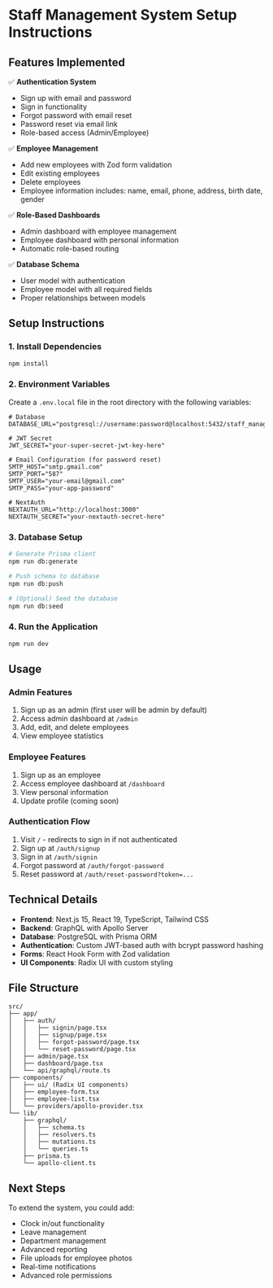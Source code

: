 # Staff Management System Setup Instructions

## Features Implemented

✅ **Authentication System**

- Sign up with email and password
- Sign in functionality
- Forgot password with email reset
- Password reset via email link
- Role-based access (Admin/Employee)

✅ **Employee Management**

- Add new employees with Zod form validation
- Edit existing employees
- Delete employees
- Employee information includes: name, email, phone, address, birth date, gender

✅ **Role-Based Dashboards**

- Admin dashboard with employee management
- Employee dashboard with personal information
- Automatic role-based routing

✅ **Database Schema**

- User model with authentication
- Employee model with all required fields
- Proper relationships between models

## Setup Instructions

### 1. Install Dependencies

```bash
npm install
```

### 2. Environment Variables

Create a `.env.local` file in the root directory with the following variables:

```env
# Database
DATABASE_URL="postgresql://username:password@localhost:5432/staff_management"

# JWT Secret
JWT_SECRET="your-super-secret-jwt-key-here"

# Email Configuration (for password reset)
SMTP_HOST="smtp.gmail.com"
SMTP_PORT="587"
SMTP_USER="your-email@gmail.com"
SMTP_PASS="your-app-password"

# NextAuth
NEXTAUTH_URL="http://localhost:3000"
NEXTAUTH_SECRET="your-nextauth-secret-here"
```

### 3. Database Setup

```bash
# Generate Prisma client
npm run db:generate

# Push schema to database
npm run db:push

# (Optional) Seed the database
npm run db:seed
```

### 4. Run the Application

```bash
npm run dev
```

## Usage

### Admin Features

1. Sign up as an admin (first user will be admin by default)
2. Access admin dashboard at `/admin`
3. Add, edit, and delete employees
4. View employee statistics

### Employee Features

1. Sign up as an employee
2. Access employee dashboard at `/dashboard`
3. View personal information
4. Update profile (coming soon)

### Authentication Flow

1. Visit `/` - redirects to sign in if not authenticated
2. Sign up at `/auth/signup`
3. Sign in at `/auth/signin`
4. Forgot password at `/auth/forgot-password`
5. Reset password at `/auth/reset-password?token=...`

## Technical Details

- **Frontend**: Next.js 15, React 19, TypeScript, Tailwind CSS
- **Backend**: GraphQL with Apollo Server
- **Database**: PostgreSQL with Prisma ORM
- **Authentication**: Custom JWT-based auth with bcrypt password hashing
- **Forms**: React Hook Form with Zod validation
- **UI Components**: Radix UI with custom styling

## File Structure

```
src/
├── app/
│   ├── auth/
│   │   ├── signin/page.tsx
│   │   ├── signup/page.tsx
│   │   ├── forgot-password/page.tsx
│   │   └── reset-password/page.tsx
│   ├── admin/page.tsx
│   ├── dashboard/page.tsx
│   └── api/graphql/route.ts
├── components/
│   ├── ui/ (Radix UI components)
│   ├── employee-form.tsx
│   ├── employee-list.tsx
│   └── providers/apollo-provider.tsx
└── lib/
    ├── graphql/
    │   ├── schema.ts
    │   ├── resolvers.ts
    │   ├── mutations.ts
    │   └── queries.ts
    ├── prisma.ts
    └── apollo-client.ts
```

## Next Steps

To extend the system, you could add:

- Clock in/out functionality
- Leave management
- Department management
- Advanced reporting
- File uploads for employee photos
- Real-time notifications
- Advanced role permissions
